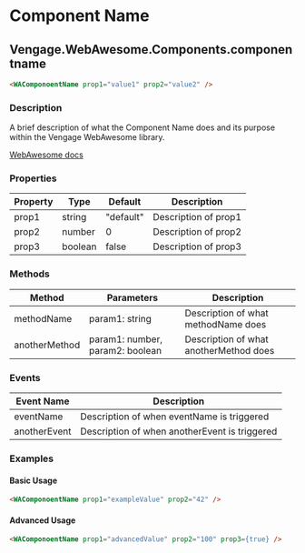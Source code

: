 ﻿# Component Name
## Vengage.WebAwesome.Components.componentname

```html
<WAComponoentName prop1="value1" prop2="value2" />
```

### Description
A brief description of what the Component Name does and its purpose within the Vengage WebAwesome library.

[WebAwesome docs](https://webawesome.com/docs/component)

### Properties
| Property | Type   | Default | Description                              |
|----------|--------|---------|------------------------------------------|
| prop1    | string | "default" | Description of prop1                     |
| prop2    | number | 0       | Description of prop2                     |
| prop3    | boolean| false   | Description of prop3                     |

### Methods
| Method      | Parameters       | Description                              |
|-------------|------------------|------------------------------------------|
| methodName  | param1: string   | Description of what methodName does      |
| anotherMethod | param1: number, param2: boolean | Description of what anotherMethod does |

### Events
| Event Name  | Description                              |
|-------------|------------------------------------------|
| eventName   | Description of when eventName is triggered |
| anotherEvent | Description of when anotherEvent is triggered |

### Examples

#### Basic Usage
```html
<WAComponoentName prop1="exampleValue" prop2="42" />
```

#### Advanced Usage
```html
<WAComponoentName prop1="advancedValue" prop2="100" prop3={true} />
```